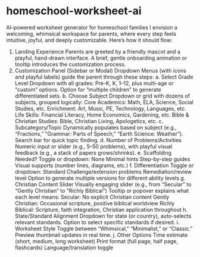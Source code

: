 # homeschool-worksheet-ai
AI-powered worksheet generator for homeschool families
I envision a welcoming, whimsical workspace for parents, where every step feels intuitive, joyful, and deeply customizable. Here’s how it should flow:

1. Landing Experience
Parents are greeted by a friendly mascot and a playful, hand-drawn interface.
A brief, gentle onboarding animation or tooltip introduces the customization process.
2. Customization Panel (Sidebar or Modal)
Dropdown Menus (with icons and playful labels) guide the parent through these steps:
a. Select Grade Level
Dropdown with all grades: Pre-K, K, 1–12, plus multi-age or “custom” options.
Option for “multiple children” to generate differentiated sets.
b. Choose Subject
Dropdown or grid with dozens of subjects, grouped logically:
Core Academics: Math, ELA, Science, Social Studies, etc.
Enrichment: Art, Music, PE, Technology, Languages, etc.
Life Skills: Financial Literacy, Home Economics, Gardening, etc.
Bible & Christian Studies: Bible, Christian Living, Apologetics, etc.
c. Subcategory/Topic
Dynamically populates based on subject (e.g., “Fractions,” “Grammar: Parts of Speech,” “Earth Science: Weather”).
Search bar for quick topic finding.
d. Number of Problems/Activities
Numeric input or slider (e.g., 5–50 problems), with playful visual feedback (e.g., a stack of papers grows/shrinks).
e. Scaffolding Needed?
Toggle or dropdown:
None
Minimal hints
Step-by-step guides
Visual supports (number lines, diagrams, etc.)
f. Differentiation
Toggle or dropdown:
Standard
Challenge/extension problems
Remediation/review level
Option to generate multiple versions for different ability levels
g. Christian Content Slider
Visually engaging slider (e.g., from “Secular” to “Gently Christian” to “Richly Biblical”)
Tooltip or popover explains what each level means:
Secular: No explicit Christian content
Gently Christian: Occasional scripture, positive biblical worldview
Richly Biblical: Scripture, faith integration, Christian application throughout
h. State/Standard Alignment
Dropdown for state (or country), auto-selects relevant standards.
Option to select specific standards if desired.
i. Worksheet Style
Toggle between “Whimsical,” “Minimalist,” or “Classic.”
Preview thumbnail updates in real time.
j. Other Options
Time estimate (short, medium, long worksheet)
Print format (full page, half page, flashcards)
Language/translation toggle
